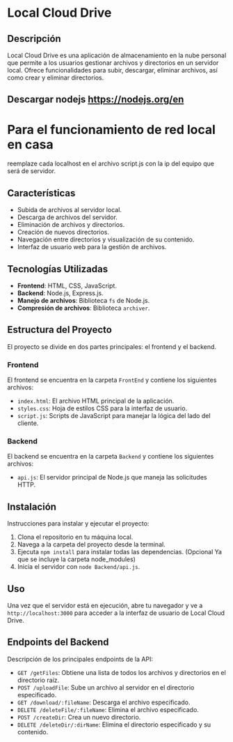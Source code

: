 # Local Cloud Drive

## Descripción

Local Cloud Drive es una aplicación de almacenamiento en la nube personal que permite a los usuarios gestionar archivos y directorios en un servidor local. Ofrece funcionalidades para subir, descargar, eliminar archivos, así como crear y eliminar directorios.

## Descargar nodejs https://nodejs.org/en

# Para el funcionamiento de red local en casa
reemplaze cada localhost en el archivo script.js con la ip del equipo que será de servidor.

## Características

- Subida de archivos al servidor local.
- Descarga de archivos del servidor.
- Eliminación de archivos y directorios.
- Creación de nuevos directorios.
- Navegación entre directorios y visualización de su contenido.
- Interfaz de usuario web para la gestión de archivos.

## Tecnologías Utilizadas

- **Frontend**: HTML, CSS, JavaScript.
- **Backend**: Node.js, Express.js.
- **Manejo de archivos**: Biblioteca `fs` de Node.js.
- **Compresión de archivos**: Biblioteca `archiver`.

## Estructura del Proyecto

El proyecto se divide en dos partes principales: el frontend y el backend.

### Frontend

El frontend se encuentra en la carpeta `FrontEnd` y contiene los siguientes archivos:

- `index.html`: El archivo HTML principal de la aplicación.
- `styles.css`: Hoja de estilos CSS para la interfaz de usuario.
- `script.js`: Scripts de JavaScript para manejar la lógica del lado del cliente.

### Backend

El backend se encuentra en la carpeta `Backend` y contiene los siguientes archivos:

- `api.js`: El servidor principal de Node.js que maneja las solicitudes HTTP.

## Instalación

Instrucciones para instalar y ejecutar el proyecto:

1. Clona el repositorio en tu máquina local.
2. Navega a la carpeta del proyecto desde la terminal.
3. Ejecuta `npm install` para instalar todas las dependencias. (Opcional Ya que se incluye la carpeta node_modules)
4. Inicia el servidor con `node Backend/api.js`.

## Uso

Una vez que el servidor está en ejecución, abre tu navegador y ve a `http://localhost:3000` para acceder a la interfaz de usuario de Local Cloud Drive.

## Endpoints del Backend

Descripción de los principales endpoints de la API:

- `GET /getFiles`: Obtiene una lista de todos los archivos y directorios en el directorio raíz.
- `POST /uploadFile`: Sube un archivo al servidor en el directorio especificado.
- `GET /download/:fileName`: Descarga el archivo especificado.
- `DELETE /deleteFile/:fileName`: Elimina el archivo especificado.
- `POST /createDir`: Crea un nuevo directorio.
- `DELETE /deleteDir/:dirName`: Elimina el directorio especificado y su contenido.

